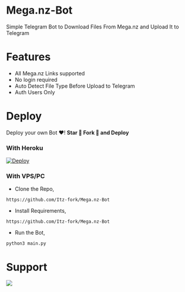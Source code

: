 # Mega.nz-Bot
Simple Telegram Bot to Download Files From Mega.nz and Upload It to Telegram

# Features
- All Mega.nz Links supported
- No login required
- Auto Detect File Type Before Upload to Telegram
- Auth Users Only

# Deploy
Deploy your own Bot ♥️! **Star 🌟 Fork 🍴 and Deploy**

### With Heroku
[![Deploy](https://www.herokucdn.com/deploy/button.svg)](https://github.com/Itz-fork/Mega.nz-Bot)

### With VPS/PC

- Clone the Repo,
```
https://github.com/Itz-fork/Mega.nz-Bot
```
- Install Requirements,
```
https://github.com/Itz-fork/Mega.nz-Bot
```
- Run the Bot,
```
python3 main.py
```

# Support
<a href="https://t.me/Nexa_bots"><img src="https://img.shields.io/badge/Support_Group-2cb6e0?style=for-the-badge&logo=telegram&logoColor=white"></a>
